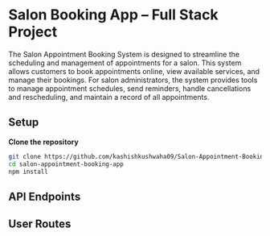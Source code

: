 #  Salon Booking App – Full Stack Project
The Salon Appointment Booking System is designed to streamline the scheduling and management of appointments for a salon. This system allows customers to book appointments online, view available services, and manage their bookings. For salon administrators, the system provides tools to manage appointment schedules, send reminders, handle cancellations and rescheduling, and maintain a record of all appointments.
##  Setup

 **Clone the repository**
   ```bash
   git clone https://github.com/kashishkushwaha09/Salon-Appointment-Booking-System.git
   cd salon-appointment-booking-app
   npm install
```

## API Endpoints
## User Routes
